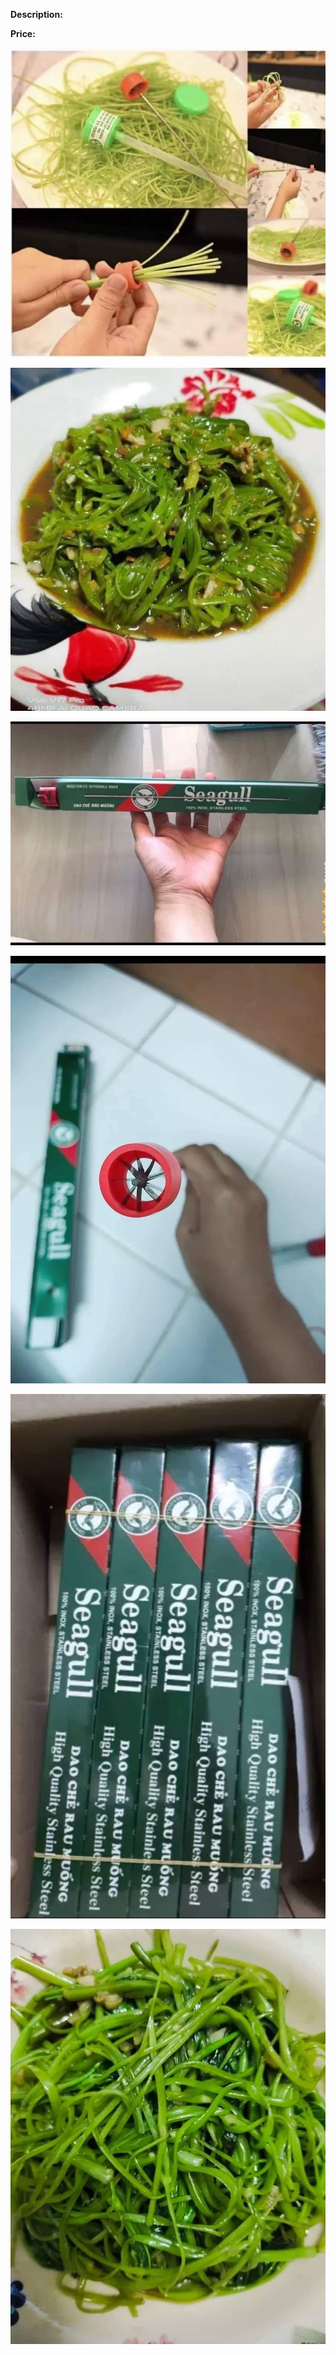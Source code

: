 **Description:**

**Price:**

![653.jpg](../images/653.jpg)

![654.jpg](../images/654.jpg)

![655.jpg](../images/655.jpg)

![656.jpg](../images/656.jpg)

![657.jpg](../images/657.jpg)

![658.jpg](../images/658.jpg)